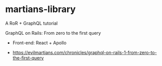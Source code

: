 # martians-library
A RoR + GraphQL tutorial

GraphQL on Rails:
From zero to the first query

- Front-end: React + Apollo

- https://evilmartians.com/chronicles/graphql-on-rails-1-from-zero-to-the-first-query
